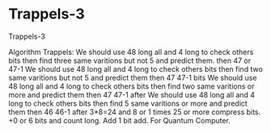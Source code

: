 # Trappels-3
Trappels-3

Algorithm Trappels:
We should use 48 long all and 4 long to check others bits then find three same varitions but not 5 and predict them. then 47 or 47-1
We should use 48 long all and 4 long to check others bits then find two same varitions but not 5 and predict them then 47 47-1 bits 
We should use 48 long all and 4 long to check others bits then find two same varitions or more and predict them then 47 47-1 after
We should use 48 long all and 4 long to check others bits then find 5 same varitions or more and predict them then 46 46-1 after 
3*8=24 and 8 or 1 times 25 or more compress bits.
+0 or 6 bits and count long. Add 1 bit add.
For Quantum Computer.
